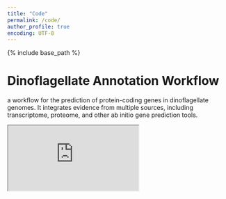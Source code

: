 ```yaml
---
title: "Code"
permalink: /code/
author_profile: true
encoding: UTF-8
---
```


{% include base_path %}

<style>
ul {
  list-style-type: none;
}
</style>

# Dinoflagellate Annotation Workflow
a workflow for the prediction of protein-coding genes in dinoflagellate genomes. It integrates evidence from multiple sources, including transcriptome, proteome, and other ab initio gene prediction tools.
<iframe src="https://github.com/TimothyStephens/Dinoflagellate_Annotation_Workflow"></iframe>
<br/><br/>

